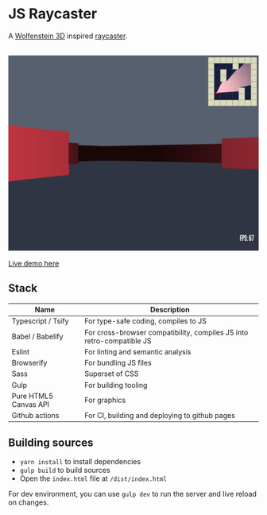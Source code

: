 # JS Raycaster
A [Wolfenstein 3D](https://en.wikipedia.org/wiki/Wolfenstein_3D) inspired [raycaster](https://en.wikipedia.org/wiki/Ray_casting#Ray_casting_in_early_computer_games).

<center>
	<br/>
	<img src=".github/screenshot01.png"/>
</center>

[Live demo here](https://leandrosq.github.io/js-raycaster/)

## Stack
| Name | Description |
| -- | -- |
| Typescript / Tsify | For type-safe coding, compiles to JS |
| Babel / Babelify | For cross-browser compatibility, compiles JS into retro-compatible JS |
| Eslint | For linting and semantic analysis |
| Browserify | For bundling JS files |
| Sass | Superset of CSS |
| Gulp | For building tooling |
| Pure HTML5 Canvas API | For graphics |
| Github actions | For CI, building and deploying to github pages |

## Building sources

- `yarn install` to install dependencies
- `gulp build` to build sources
- Open the `index.html` file at `/dist/index.html`

For dev environment, you can use `gulp dev` to run the server and live reload on changes.
